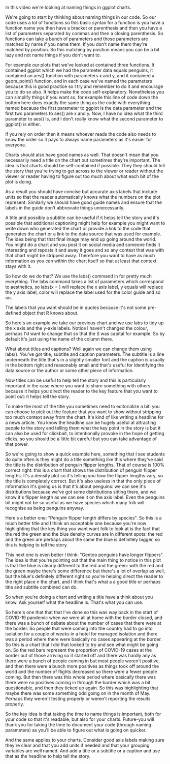 In this video we're looking at naming things in ggplot charts.

We're going to start by thinking about naming things in our code. So our code uses a lot of functions so this basic syntax for a function is you have a function name you then have a bracket or parenthesis and then you have a list of parameters separated by commas and then a closing parenthesis. So functions can take a bunch of parameters and those parameters are matched by name if you name them. If you don't name them they're matched by position. So this matching by position means you can be a bit lazy and not name things if you don't want to.

For example our plots that we've looked at contained three functions. It contained ggplot which we had the parameter data equals penguins, it contained an aes() function with parameters x and y, and it contained a geom_point() function, and in each case we've named the parameters because this is good practice so I try and remember to do it and encourage you to do so also. It helps make the code self-explanatory. Nonetheless you can simplify things if you want so, for example this line of code down the bottom here does exactly the same thing as the code with everything named because the first parameter to ggplot is the data parameter and the first two parameters to aes() are x and y. Now, I have no idea what the third parameter to aes() is, and I don't really know what the second parameter to ggplot() is either.

If you rely on order then it means whoever reads the code also needs to know the order so it pays to always name parameters as it's easier for everyone.

Charts should also have good names as well. That doesn't mean that you necessarily need a title on the chart but sometimes they're important. The idea is that charts should be self-contained if possible. They they should tell the story that you're trying to get across to the viewer or reader without the viewer or reader having to figure out too much about what each bit of the plot is doing.

As a result you should have concise but accurate axis labels that include units so that the reader automatically knows what the numbers on the plot represent. Similarly we should have good guide names and ensure that the labels in the guide don't abbreviate things unnecessarily.

A title and possibly a subtitle can be useful if it helps tell the story and it's possible that additional captioning might help for example you might want to write down who generated the chart or provide a link to the code that generates the chart or a link to the data source that was used for example. The idea being that that final image may end up going around the world. You might do a chart and you post it on social media and someone finds it interesting and reposts it and away it goes and so any context that was with that chart might be stripped away. Therefore you want to have as much information as you can within the chart itself so that at least that context stays with it.

So how do we do that? We use the labs() command in for pretty much everything. The labs command takes a list of parameters which correspond to aesthetics, so labs(x = ) will replace the x axis label, y equals will replace the y axis label, color will replace the label used for the color guide and so on.

The labels that you want should be in quotes because it's not some pre-defined object that R knows about.

So here's an example we take our previous chart and we use labs to tidy up the x axis and the y-axis labels. Notice I haven't changed the colour, perhaps I'd want to change that so that the S was capital for example. So by default it's just using the name of the column there.

What about titles and captions? Well again we can change them using labs(). You've got title, subtitle and caption parameters. The subtitle is a line underneath the title that's in a slightly smaller font and the caption is usually in the bottom right and reasonably small and that's useful for identifying the data source or the author or some other piece of information.

Now titles can be useful to help tell the story and this is particularly important in the case where you want to share something with others because it helps you direct the reader to the key feature that you want to point out: it helps tell the story.

To make the most of the title you sometimes need to editorialize a bit: you can choose to pick out the feature that you want to show without stripping too much context away from the chart. It's kind of like writing a headline for a news article. You know the headline can be hugely useful at attracting people to the story and telling them what the key point in the story is but it can also be used for clickbait, to intentionally provoke in the hope of getting clicks, so you should be a little bit careful but you can take advantage of that power.

So we're going to show a quick example here, something that I see students do quite often is they might do a title something like this where they've said the title is the distribution of penguin flipper lengths. That of course is 100% correct right: this is a chart that shows the distribution of penguin flipper lengths. It's a density plot so it's telling you how the flipper lengths vary, so the title is completely correct. But it's also useless in that the only piece of information it's giving us is that it's about penguins: we can see it's distributions because we've got some distributions sitting there, and we know it's flipper length as we can see it on the axis label. Even the penguins bit might not be so useful as we have species which many folk will recognise as being penguins anyway.

Here's a better one: "Penguin flipper length differs by species". So this is a much better title and I think an acceptable one because you're now highlighting that the key thing you want want folk to look at is the fact that the red the green and the blue density curves are in different spots: the red and the green are perhaps about the same the blue is definitely bigger, so this is helping to tell the story.

This next one is even better I think: "Gentoo penguins have longer flippers". The idea is that you're pointing out that the main thing to notice in this plot is that the blue is clearly different to the red and the green: with the red and the green maybe there's some difference but there's a lot of overlap as well, but the blue's definitely different right so you're helping direct the reader to the right place n the chart, and I think that's what a a good title or perhaps title and subtitle combined can do.

So when you're doing a chart and writing a title have a think about you know. Ask yourself what the headline is. That's what you can use.

So here's one that that that I've done so this was way back in the start of COVID-19 pandemic when we were all at home with the border closed, and there was a bunch of debate about the number of cases that there were at the border. So people that were coming into the country had to go into isolation for a couple of weeks in a hotel for managed isolation and there was a period where there were basically no cases appearing at the border. So this is a chart that I did that looked to try and see what might be going on. So the red bars represent the proportion of COVID-19 cases at the border out of those arriving so it started off and there was hardly any as there were a bunch of people coming in but most people weren't positive, and then there were a bunch more positives as things took off around the world and the number of flights decreased so there were a fewer people coming. But then there was this whole period where basically there was there were no positives coming in through the border which was a bit questionable, and then they ticked up again. So this was highlighting that maybe there was some something odd going on in the month of May. Perhaps they weren't testing properly or weren't reporting the results properly.

So the key idea is that taking the time to name things is important, both for your code so that it's readable, but also for your charts. Future-you will thank you for taking the time to document your code (through naming parameters) as you'll be able to figure out what is going on quicker.

And the same applies to your charts. Consider good axis labels making sure they're clear and that you add units if needed and that your grouping variables are well named. And add a title or a subtitle or a caption and use that as the headline to help tell the story.
